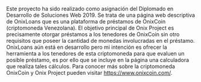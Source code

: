 Este proyecto ha sido realizado como asignación del Diplomado en Desarrollo de Soluciones Web 2019.
Se trata de una página web descriptiva de OnixLoans que es una plataforma de préstamos de OnixCoin (criptomoneda Venezolana).
El objetivo principal de Onix Project es precisamente otorgar préstamos a los tenedores de OnixCoin sin otro requisitos que poseer la
cantidad de monedas involucradas en el préstamo.
OnixLoans aún está en desarrollo pero mi intención es ofrecer la herramienta a los tenedores de esta criptomoneda para que evaluen un
posible préstamo, es por ello que se incluye en la página una calculadora que realiza tales cálculos.
Para conocer más sobre la criptomoneda OnixCoin y Onix Project pueden visitar https://www.onixcoin.com/.
